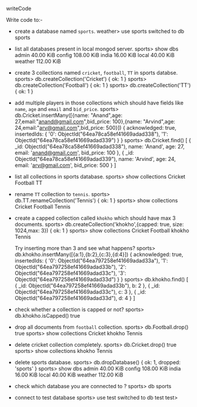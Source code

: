 writeCode

Write code to:-

- create a database named `sports`.
  weather> use sports
  switched to db sports

- list all databases present in local mongod server.
  sports> show dbs
  admin 40.00 KiB
  config 108.00 KiB
  india 16.00 KiB
  local 40.00 KiB
  weather 112.00 KiB

- create 3 collections named `cricket`, `football`, `TT` in sports databse.
  sports> db.createCollection('Cricket')
  { ok: 1 }
  sports> db.createCollection('Football')
  { ok: 1 }
  sports> db.createCollection('TT')
  { ok: 1 }

- add multiple players in those collections which should have fields like `name`, `age` and `email` and `bid_price`.
  sports> db.Cricket.insertMany([{name: "Anand",age: 27,email:"anand@gmail.com",bid_price: 100},{name: "Arvind",age: 24,email:"arv@gmail.com",bid_price: 500}])
  {
  acknowledged: true,
  insertedIds: {
  '0': ObjectId("64ea78ca58ef41669adad338"),
  '1': ObjectId("64ea78ca58ef41669adad339")
  }
  }
  sports> db.Cricket.find()
  [
  {
  _id: ObjectId("64ea78ca58ef41669adad338"),
  name: 'Anand',
  age: 27,
  email: 'anand@gmail.com',
  bid_price: 100
  },
  {
  _id: ObjectId("64ea78ca58ef41669adad339"),
  name: 'Arvind',
  age: 24,
  email: 'arv@gmail.com',
  bid_price: 500
  }
  ]

- list all collections in sports database.
  sports> show collections
  Cricket
  Football
  TT

- rename `TT` collection to `tennis`.
  sports> db.TT.renameCollection('Tennis')
  { ok: 1 }
  sports> show collections
  Cricket
  Football
  Tennis

- create a capped collection called `khokho` which should have max 3 documents.
  sports> db.createCollection('khokho',{capped: true, size: 1024,max: 3})
  { ok: 1 }
  sports> show collections
  Cricket
  Football
  khokho
  Tennis

  Try inserting more than 3 and see what happens?
  sports> db.khokho.insertMany([{a:1},{b:2},{c:3},{d:4}])
  {
  acknowledged: true,
  insertedIds: {
  '0': ObjectId("64ea797258ef41669adad33a"),
  '1': ObjectId("64ea797258ef41669adad33b"),
  '2': ObjectId("64ea797258ef41669adad33c"),
  '3': ObjectId("64ea797258ef41669adad33d")
  }
  }
  sports> db.khokho.find()
  [
  { _id: ObjectId("64ea797258ef41669adad33b"), b: 2 },
  { _id: ObjectId("64ea797258ef41669adad33c"), c: 3 },
  { _id: ObjectId("64ea797258ef41669adad33d"), d: 4 }
  ]

<!-- Thereore only 3 inserted above. Since kokho is capped at 3 -->

- check whether a collection is capped or not?
  sports> db.khokho.isCapped()
  true

- drop all documents from `football` collection.
  sports> db.Football.drop()
  true
  sports> show collections
  Cricket
  khokho
  Tennis

- delete cricket collection completely.
  sports> db.Cricket.drop()
  true
  sports> show collections
  khokho
  Tennis

- delete sports database.
  sports> db.dropDatabase()
  { ok: 1, dropped: 'sports' }
  sports> show dbs
  admin 40.00 KiB
  config 108.00 KiB
  india 16.00 KiB
  local 40.00 KiB
  weather 112.00 KiB

- check which database you are connected to ?
  sports> db
  sports

- connect to test database
  sports> use test
  switched to db test
  test>
